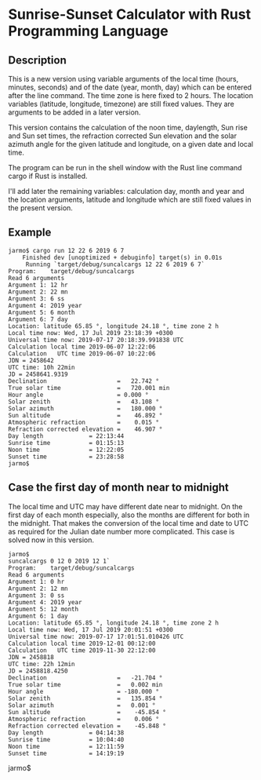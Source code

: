 # Sunrise-Sunset Calculator with Rust Programming Language  

## Description

 This is a new version using variable arguments of the local time (hours, minutes, seconds) and of the date (year, month, day)
 which can be entered after the line command. The time zone is here fixed to 2 hours.
 The location variables (latitude, longitude, timezone) are still fixed values. 
 They are arguments to be added in a later version. 
 
 This version contains the calculation of the noon time,
 daylength, Sun rise and Sun set times, the refraction 
 corrected Sun elevation and the solar azimuth angle for the given latitude and
 longitude, on a given date and local time.

 The program can be run in the shell window with the Rust 
 line command cargo if Rust is installed.

 I'll add later the remaining variables: calculation day, month and year
 and the location arguments, latitude and longitude
 which are still fixed values in the present version.

## Example
```
jarmo$ cargo run 12 22 6 2019 6 7
    Finished dev [unoptimized + debuginfo] target(s) in 0.01s
     Running `target/debug/suncalcargs 12 22 6 2019 6 7`
Program:    target/debug/suncalcargs
Read 6 arguments
Argument 1: 12 hr
Argument 2: 22 mn
Argument 3: 6 ss
Argument 4: 2019 year
Argument 5: 6 month
Argument 6: 7 day
Location: latitude 65.85 °, longitude 24.18 °, time zone 2 h
Local time now: Wed, 17 Jul 2019 23:18:39 +0300
Universal time now: 2019-07-17 20:18:39.991838 UTC
Calculation local time 2019-06-07 12:22:06
Calculation   UTC time 2019-06-07 10:22:06
JDN = 2458642
UTC time: 10h 22min
JD = 2458641.9319
Declination                    =   22.742 °
True solar time                =   720.001 min
Hour angle                     = 0.000 °
Solar zenith                   =   43.108 °
Solar azimuth                  =   180.000 °
Sun altitude                   =    46.892 °
Atmospheric refraction         =    0.015 °
Refraction corrected elevation =    46.907 °
Day length             = 22:13:44
Sunrise time           = 01:15:13 
Noon time              = 12:22:05
Sunset time            = 23:28:58
jarmo$
```
## Case the first day of month near to midnight
The local time and UTC may have different date near to midnight.
On the first day of each month especially, also the months are different for both in the midnight.
That makes the conversion of the local time and date to UTC as required for the Julian date number more
complicated. This case is solved now in this version.
```
jarmo$
suncalcargs 0 12 0 2019 12 1`
Program:    target/debug/suncalcargs
Read 6 arguments
Argument 1: 0 hr
Argument 2: 12 mn
Argument 3: 0 ss
Argument 4: 2019 year
Argument 5: 12 month
Argument 6: 1 day
Location: latitude 65.85 °, longitude 24.18 °, time zone 2 h
Local time now: Wed, 17 Jul 2019 20:01:51 +0300
Universal time now: 2019-07-17 17:01:51.010426 UTC
Calculation local time 2019-12-01 00:12:00
Calculation   UTC time 2019-11-30 22:12:00
JDN = 2458818
UTC time: 22h 12min
JD = 2458818.4250
Declination                    =   -21.704 °
True solar time                =   0.002 min
Hour angle                     = -180.000 °
Solar zenith                   =   135.854 °
Solar azimuth                  =   0.001 °
Sun altitude                   =    -45.854 °
Atmospheric refraction         =    0.006 °
Refraction corrected elevation =    -45.848 °
Day length             = 04:14:38
Sunrise time           = 10:04:40 
Noon time              = 12:11:59
Sunset time            = 14:19:19
```
jarmo$ 
